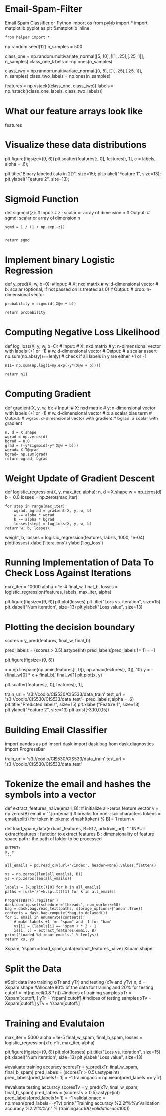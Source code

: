 # Email-Spam-Filter
Email Spam Classifier on Python 
	import os
	from pylab import *
	import matplotlib.pyplot as plt
	%matplotlib inline 

	from helper import *



np.random.seed(12)
n_samples = 500

class_one = np.random.multivariate_normal([5, 10], [[1, .25],[.25, 1]], n_samples)
class_one_labels = -np.ones(n_samples)

class_two = np.random.multivariate_normal([0, 5], [[1, .25],[.25, 1]], n_samples)
class_two_labels = np.ones(n_samples)

features = np.vstack((class_one, class_two))
labels = np.hstack((class_one_labels, class_two_labels))

# What our feature arrays look like
features

# Visualize these data distributions
plt.figure(figsize=(9, 6))
plt.scatter(features[:, 0], features[:, 1],
            c = labels, alpha = .6);

plt.title("Binary labeled data in 2D", size=15);
plt.xlabel("Feature 1", size=13);
plt.ylabel("Feature 2", size=13);

# Sigmoid Function 

def sigmoid(z):
    # Input: 
    # z : scalar or array of dimension n 
    # Output:
    # sgmd: scalar or array of dimension n
    
    sgmd = 1 / (1 + np.exp(-z))
    
    
    return sgmd
    
    
# Implement binary Logistic Regression 

def y_pred(X, w, b=0):
    # Input:
    # X: nxd matrix
    # w: d-dimensional vector
    # b: scalar (optional, if not passed on is treated as 0)
    # Output:
    # prob: n-dimensional vector
    
    probability = sigmoid((X@w + b))
    
    return probability
    
    
# Computing Negative Loss Likelihood   
    
def log_loss(X, y, w, b=0):
    # Input:
    # X: nxd matrix
    # y: n-dimensional vector with labels (+1 or -1)
    # w: d-dimensional vector
    # Output:
    # a scalar
    assert np.sum(np.abs(y))==len(y) # check if all labels in y are either +1 or -1
    
    n11= np.sum(np.log(1+np.exp(-y*(X@w + b))))
    
    return n11
    
# Computing Gradient 
    
def gradient(X, y, w, b):
    # Input:
    # X: nxd matrix
    # y: n-dimensional vector with labels (+1 or -1)
    # w: d-dimensional vector
    # b: a scalar bias term
    # Output:
    # wgrad: d-dimensional vector with gradient
    # bgrad: a scalar with gradient
    
    n, d = X.shape
    wgrad = np.zeros(d)
    bgrad = 0.0
    grad = (-y*sigmoid(-y*(X@w + b)))
    wgrad= X.T@grad
    bgrad= np.sum(grad)
    return wgrad, bgrad
    
# Weight Update of Gradient Descent
    
   def logistic_regression(X, y, max_iter, alpha):
    n, d = X.shape
    w = np.zeros(d)
    b = 0.0
    losses = np.zeros(max_iter)    
    
    for step in range(max_iter):
        wgrad, bgrad = gradient(X, y, w, b)
        w -= alpha * wgrad
        b -= alpha * bgrad
        losses[step] = log_loss(X, y, w, b)
    return w, b, losses\ 

weight, b, losses = logistic_regression(features, labels, 1000, 1e-04)
plot(losses)
xlabel('iterations')
ylabel('log_loss') 
    
# Running Implementation of Data To Check Loss Against Iterations 

max_iter = 10000
alpha = 1e-4
final_w, final_b, losses = logistic_regression(features, labels, max_iter, alpha)

plt.figure(figsize=(9, 6))
plt.plot(losses)
plt.title("Loss vs. iteration", size=15)
plt.xlabel("Num iteration", size=13)
plt.ylabel("Loss value", size=13)

# Plotting the decision boundary 

scores = y_pred(features, final_w, final_b)

pred_labels = (scores > 0.5).astype(int)
pred_labels[pred_labels != 1] = -1

plt.figure(figsize=(9, 6))

x = np.linspace(np.amin(features[:, 0]), np.amax(features[:, 0]), 10)
y = -(final_w[0] * x + final_b)/ final_w[1] 
plt.plot(x, y)

plt.scatter(features[:, 0], features[:, 1],

train_url = 's3://codio/CIS530/CIS533/data_train'
test_url = 's3://codio/CIS530/CIS533/data_test'= pred_labels, alpha = .6)
plt.title("Predicted labels", size=15)
plt.xlabel("Feature 1", size=13)
plt.ylabel("Feature 2", size=13)
plt.axis([-3,10,0,15])

# Building Email Classifier

import pandas as pd
import dask
import dask.bag
from dask.diagnostics import ProgressBar


train_url = 's3://codio/CIS530/CIS533/data_train'
test_url = 's3://codio/CIS530/CIS533/data_test'

# Tokenize the email and hashes the symbols into a vector
def extract_features_naive(email, B):
    # initialize all-zeros feature vector
    v = np.zeros(B)
    email = ' '.join(email)
    # breaks for non-ascii characters
    tokens = email.split()
    for token in tokens:
        v[hash(token) % B] = 1
    return v

def load_spam_data(extract_features, B=512, url=train_url):
    '''
    INPUT:
    extractfeatures : function to extract features
    B               : dimensionality of feature space
    path            : the path of folder to be processed
    
    OUTPUT:
    X, Y
    '''
    
    all_emails = pd.read_csv(url+'/index', header=None).values.flatten()
    
    xs = np.zeros((len(all_emails), B))
    ys = np.zeros(len(all_emails))
    
    labels = [k.split()[0] for k in all_emails]
    paths = [url+'/'+k.split()[1] for k in all_emails]

    ProgressBar().register()
    dask.config.set(scheduler='threads', num_workers=50)
    bag = dask.bag.read_text(paths, storage_options={'anon':True})
    contents = dask.bag.compute(*bag.to_delayed())
    for i, email in enumerate(contents):
        # make labels +1 for "spam" and -1 for "ham"
        ys[i] = (labels[i] == 'spam') * 2 - 1
        xs[i, :] = extract_features(email, B)
    print('Loaded %d input emails.' % len(ys))
    return xs, ys

Xspam, Yspam = load_spam_data(extract_features_naive)
Xspam.shape

# Split the Data 

#Split data into training (xTr and yTr) and testing (xTv and yTv)
n, d = Xspam.shape
#Allocate 80% of the data for training and 20% for testing
cutoff = int(np.ceil(0.8 * n))
#indices of training samples
xTr = Xspam[:cutoff,:]
yTr = Yspam[:cutoff]
#indices of testing samples
xTv = Xspam[cutoff:]
yTv = Yspam[cutoff:]

# Training and Evalutaion 

max_iter = 5000
alpha = 1e-5
final_w_spam, final_b_spam, losses = logistic_regression(xTr, yTr, max_iter, alpha)

plt.figure(figsize=(9, 6))
plt.plot(losses)
plt.title("Loss vs. iteration", size=15)
plt.xlabel("Num iteration", size=13)
plt.ylabel("Loss value", size=13)

#evaluate training accuracy
scoresTr = y_pred(xTr, final_w_spam, final_b_spam)
pred_labels = (scoresTr > 0.5).astype(int)
pred_labels[pred_labels != 1] = -1
trainingacc = np.mean(pred_labels == yTr)

#evaluate testing accuracy
scoresTv = y_pred(xTv, final_w_spam, final_b_spam)
pred_labels = (scoresTv > 0.5).astype(int)
pred_labels[pred_labels != 1] = -1
validationacc = np.mean(pred_labels==yTv)
print("Training accuracy %2.2f%%\nValidation accuracy %2.2f%%\n" % (trainingacc*100,validationacc*100))

    
